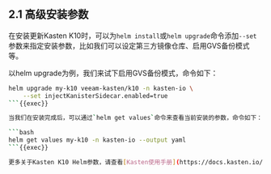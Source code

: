 
## 2.1 高级安装参数

在安装更新Kasten K10时，可以为`helm install`或`helm upgrade`命令添加`--set`参数来指定安装参数，比如我们可以设定第三方镜像仓库、启用GVS备份模式等。

以helm upgrade为例，我们来试下启用GVS备份模式，命令如下：

```bash
helm upgrade my-k10 veeam-kasten/k10 -n kasten-io \
    --set injectKanisterSidecar.enabled=true 
```{{exec}}

当我们在安装完成后，可以通过`helm get values`命令来查看当前安装的参数，命令如下：

```bash
helm get values my-k10 -n kasten-io --output yaml
```{{exec}}

更多关于Kasten K10 Helm参数，请查看[Kasten使用手册](https://docs.kasten.io/latest/install/advanced.html#complete-list-of-k10-helm-options)
